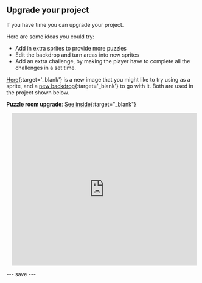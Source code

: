 ## Upgrade your project

If you have time you can upgrade your project. 

Here are some ideas you could try:
- Add in extra sprites to provide more puzzles
- Edit the backdrop and turn areas into new sprites
- Add an extra challenge, by making the player have to complete all the challenges in a set time.

[Here](images/lever.png){:target='_blank'} is a new image that you might like to try using as a sprite, and a [new backdrop](images/upgrade-backdrop.png){:target='_blank'} to go with it. Both are used in the project shown below.

**Puzzle room upgrade**: [See inside](https://scratch.mit.edu/projects/540387423/editor){:target="_blank"}
<div class="scratch-preview" style="margin-left: 15px;">
  <iframe allowtransparency="true" width="485" height="402" src="https://scratch.mit.edu/projects/embed/540387423/?autostart=false" frameborder="0"></iframe>
</div>

--- save ---

